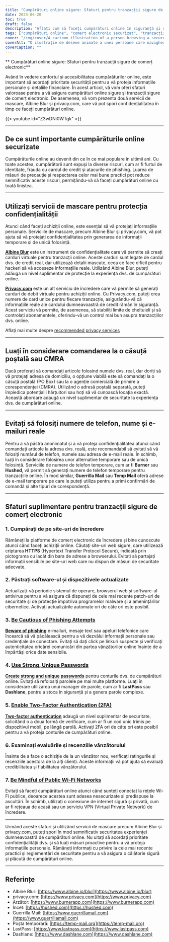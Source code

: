 ```yaml
---
title: "Cumpărături online sigure: Sfaturi pentru tranzacții sigure de comerț electronic"
date: 2023-06-20
toc: true
draft: false
description: "Aflați cum să faceți cumpărături online în siguranță și să vă protejați informațiile personale cu ajutorul acestor sfaturi de specialitate și servicii de mascare."
tags: ["cumpărături online", "comerț electronic securizat", "tranzacții sigure", "protecția vieții private", "servicii de mascare", "Albine Blur", "privacy.com", "Căsuța poștală", "CMRA", "parole sigure", "autentificare cu doi factori", "prevenirea phishing-ului", "site-uri de încredere", "actualizări de software", "comentarii ale vânzătorului", "Wi-Fi public", "VPN", "confidențialitatea online", "prevenirea furtului de identitate", "fraudă cu carduri de credit", "sfaturi de securitate cibernetică", "protecția datelor", "măsuri de securitate online", "numere de telefon temporare", "adrese de e-mail temporare", "vânzători online de încredere", "protecție împotriva malware-ului", "prevenirea amenințărilor cibernetice", "tranzacții online securizate", "securitatea informațiilor personale"]
cover: "/img/cover/A_cartoon_illustration_of_a_person_browsing_a_secure_online.png"
coverAlt: "O ilustrație de desene animate a unei persoane care navighează pe un site de cumpărături online securizat, cu un simbol de lacăt și un scut în fundal."
coverCaption: ""
---
```


** Cumpărături online sigure: Sfaturi pentru tranzacții sigure de comerț electronic**

Având în vedere confortul și accesibilitatea cumpărăturilor online, este important să acordați prioritate securității pentru a vă proteja informațiile personale și detaliile financiare. În acest articol, vă vom oferi sfaturi valoroase pentru a vă asigura cumpărături online sigure și tranzacții sigure de comerț electronic. De asemenea, vă vom prezenta două servicii de mascare, Albine Blur și privacy.com, care vă pot spori confidențialitatea în timp ce faceți cumpărături online.

{{< youtube id="Z3wDNi0WTgk" >}}

______

## De ce sunt importante cumpărăturile online securizate

Cumpărăturile online au devenit din ce în ce mai populare în ultimii ani. Cu toate acestea, cumpărătorii sunt expuși la diverse riscuri, cum ar fi furtul de identitate, frauda cu cardul de credit și atacurile de phishing. Luarea de măsuri de precauție și respectarea celor mai bune practici pot reduce semnificativ aceste riscuri, permițându-vă să faceți cumpărături online cu toată liniștea.

______

## Utilizați servicii de mascare pentru protecția confidențialității

Atunci când faceți achiziții online, este esențial să vă protejați informațiile personale. Serviciile de mascare, precum Albine Blur și privacy.com, vă pot ajuta să vă protejați confidențialitatea prin generarea de informații temporare și de unică folosință.

[**Albine Blur**](https://dnt.abine.com/#/ref_register/pC8ZbvQtt) este un instrument de confidențialitate care vă permite să creați carduri virtuale pentru tranzacții online. Aceste carduri sunt legate de cardul dvs. de credit real, dar utilizează detalii mascate, ceea ce face dificil pentru hackeri să vă acceseze informațiile reale. Utilizând Albine Blur, puteți adăuga un nivel suplimentar de protecție la experiența dvs. de cumpărături online.

[**Privacy.com**](https://privacy.com/join/SU86Y) este un alt serviciu de încredere care vă permite să generați carduri de debit virtuale pentru achiziții online. Cu Privacy.com, puteți crea numere de card unice pentru fiecare tranzacție, asigurându-vă că informațiile reale ale cardului dumneavoastră de credit rămân în siguranță. Acest serviciu vă permite, de asemenea, să stabiliți limite de cheltuieli și să controlați abonamentele, oferindu-vă un control mai bun asupra tranzacțiilor dvs. online.

Aflați mai multe despre [recommended privacy services](https://simeononsecurity.ch/recommendations/services)

______

## Luați în considerare comandarea la o căsuță poștală sau CMRA

Dacă preferați să comandați articole folosind numele dvs. real, dar doriți să vă protejați adresa de domiciliu, o opțiune viabilă este să comandați la o căsuță poștală (PO Box) sau la o agenție comercială de primire a corespondenței (CMRA). Utilizând o adresă poștală separată, puteți împiedica potențialii hărțuitori sau hoți să vă cunoască locația exactă. Această abordare adaugă un nivel suplimentar de securitate la experiența dvs. de cumpărături online.

______

## Evitați să folosiți numere de telefon, nume și e-mailuri reale

Pentru a vă păstra anonimatul și a vă proteja confidențialitatea atunci când comandați articole la adresa dvs. reală, este recomandabil să evitați să vă folosiți numărul de telefon, numele sau adresa de e-mail reale. În schimb, luați în considerare folosirea unor alternative temporare sau de unică folosință. Serviciile de numere de telefon temporare, cum ar fi **Burner** sau **Hushed**, vă permit să generați numere de telefon temporare pentru tranzacțiile online. În mod similar, **Guerrilla Mail** sau **Temp Mail** oferă adrese de e-mail temporare pe care le puteți utiliza pentru a primi confirmări de comandă și alte tipuri de corespondență.

______

## Sfaturi suplimentare pentru tranzacții sigure de comerț electronic

### 1. Cumpărați de pe site-uri de încredere

Rămâneți la platforme de comerț electronic de încredere și bine cunoscute atunci când faceți achiziții online. Căutați site-uri web sigure, care utilizează criptarea **HTTPS** (Hypertext Transfer Protocol Secure), indicată prin pictograma cu lacăt din bara de adrese a browserului. Evitați să partajați informații sensibile pe site-uri web care nu dispun de măsuri de securitate adecvate.

### 2. Păstrați software-ul și dispozitivele actualizate

Actualizați-vă periodic sistemul de operare, browserul web și software-ul antivirus pentru a vă asigura că dispuneți de cele mai recente patch-uri de securitate și de protecție împotriva programelor malware și a amenințărilor cibernetice. Activați actualizările automate ori de câte ori este posibil.

### 3. [Be Cautious of Phishing Attempts](https://simeononsecurity.ch/articles/what-is-a-common-indicator-of-a-phishing-attempt/)

[**Beware of phishing**](https://simeononsecurity.ch/articles/what-is-a-common-indicator-of-a-phishing-attempt/) e-mailuri, mesaje text sau apeluri telefonice care încearcă să vă păcălească pentru a vă dezvălui informații personale sau credențiale de conectare. Evitați să dați click pe linkuri suspecte și verificați autenticitatea oricărei comunicări din partea vânzătorilor online înainte de a împărtăși orice date sensibile.

### 4. [Use Strong, Unique Passwords](https://simeononsecurity.ch/articles/how-to-create-strong-passwords/)

[**Create strong and unique passwords**](https://simeononsecurity.ch/articles/how-to-create-strong-passwords/) pentru conturile dvs. de cumpărături online. Evitați să refolosiți parolele pe mai multe platforme. Luați în considerare utilizarea unui manager de parole, cum ar fi **LastPass** sau **Dashlane**, pentru a stoca în siguranță și a genera parole complexe.

### 5. [Enable Two-Factor Authentication (2FA)](https://simeononsecurity.ch/articles/what-are-the-diferent-kinds-of-factors-in-mfa/)

[**Two-factor authentication**](https://simeononsecurity.ch/articles/what-are-the-diferent-kinds-of-factors-in-mfa/) adaugă un nivel suplimentar de securitate, solicitând o a doua formă de verificare, cum ar fi un cod unic trimis pe dispozitivul mobil, pe lângă parolă. Activați 2FA ori de câte ori este posibil pentru a vă proteja conturile de cumpărături online.

### 6. Examinați evaluările și recenziile vânzătorului

Înainte de a face o achiziție de la un vânzător nou, verificați ratingurile și recenziile acestora de la alți clienți. Aceste informații vă pot ajuta să evaluați credibilitatea și fiabilitatea vânzătorului.

### 7. [Be Mindful of Public Wi-Fi Networks](https://simeononsecurity.ch/articles/how-to-create-a-secure-wifi-network/)

Evitați să faceți cumpărături online atunci când sunteți conectat la rețele Wi-Fi publice, deoarece acestea sunt adesea nesecurizate și predispuse la ascultări. În schimb, utilizați o conexiune de internet sigură și privată, cum ar fi rețeaua de acasă sau un serviciu VPN (Virtual Private Network) de încredere.

______

Urmând aceste sfaturi și utilizând servicii de mascare precum Albine Blur și privacy.com, puteți spori în mod semnificativ securitatea experienței dumneavoastră de cumpărături online. Nu uitați să acordați prioritate confidențialității dvs. și să luați măsuri proactive pentru a vă proteja informațiile personale. Rămâneți informați cu privire la cele mai recente practici și reglementări de securitate pentru a vă asigura o călătorie sigură și plăcută de cumpărături online.

______

## Referințe

- Albine Blur: [https://www.albine.io/blur](https://www.albine.io/blur)
- privacy.com: [https://www.privacy.com](https://www.privacy.com)
- Arzător: [https://www.burnerapp.com](https://www.burnerapp.com)
- Încet: [https://hushed.com](https://hushed.com)
- Guerrilla Mail: [https://www.guerrillamail.com](https://www.guerrillamail.com)
- Poșta temporară: [https://temp-mail.org](https://temp-mail.org)
- LastPass: [https://www.lastpass.com](https://www.lastpass.com)
- Dashlane: [https://www.dashlane.com](https://www.dashlane.com)